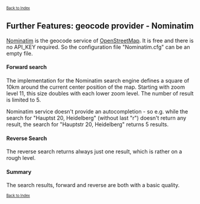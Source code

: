 <small><small>[Back to Index](../../../index.md)</small></small>

## Further Features: geocode provider - Nominatim

[Nominatim](https://nominatim.org/) is the geocode service of [OpenStreetMap](https://www.openstreetmap.de/). It is free and there
is no API_KEY required. So the configuration file "Nominatim.cfg" can be an empty file.

#### Forward search

The implementation for the Nominatim search engine defines a square of 10km around the current
center position of the map. Starting with zoom level 11, this size doubles with each lower
zoom level. The number of result is limited to 5.

Nominatim service doesn't provide an autocompletion - so e.g. while the search for "Hauptst 20, Heidelberg" (without last "r")
doesn't return any result, the search for "Hauptstr 20, Heidelberg" returns 5 results.

#### Reverse Search 

The reverse search returns always just one result, which is rather on a rough level.

#### Summary

The search results, forward and reverse are both with a basic quality. 

<small><small>[Back to Index](../../../index.md)</small></small>